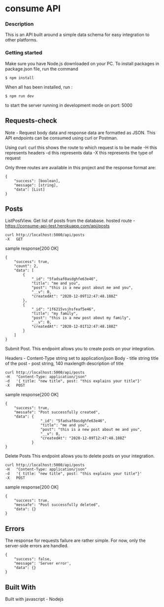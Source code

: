 
# consume API

### Description
This is an API built around a simple data schema for easy integration to other platforms.

### Getting started
Make sure you have Node.js downloaded on your PC. To install packages in package.json file, run the command

	$ npm install 

When all has been installed, run :

	$ npm run dev
to start the server running in development mode on port: 5000

## Requests-check
Note - Request body data and response data are formatted as JSON.
This API endpoints can be consumed using curl or Postman.

Using curl:
curl this shows the route to which request is to be made
-H this represents headers
-d this represents data
-X this represents the type of request

Only three routes are available in this project and the response format are:


	{
		"success": [boolean],
		"message": [string],
		"data": [List]
	}


## Posts
 ListPostView.
Get list of posts from the database.
hosted route - https://consume-api-test.herokuapp.com/api/posts

	curl http://localhost:5000/api/posts
	-X   GET

sample response[200 OK]

	{
		"success": true,
		"count": 2,
		"data": [
			{
				"_id": "5fadsaf0asdghfe63e46",
				"title": "me and you",
				"post": "this is a new post about me and you",
				"__v": 0,
				"createdAt": "2020-12-09T12:47:48.188Z"
			},
			{
				"_id": "1f6215vsjhsfeaf5e46",
				"title": "my family",
				"post": "this is a new post about my family",
				"__v": 0,
				"createdAt": "2020-12-01T12:47:48.188Z"
			}
		]
	}


 Submit Post.
This endpoint allows you to create posts on your integration.

Headers - Content-Type	string    set to application/json
Body    - title 		string    title of the post
		- post 		string, 140 maxlength    description of title


	curl http://localhost:5000/api/posts
	-H   "Content-Type: application/json"
	-d   '{ title: "new title", post: "this explains your title"}'
	-X   POST

sample response[200 OK]

	{
		"success": true,
		"messafe": "Post successfully created",
		"data": {
					"_id": "5fadsaf0asdghfe63e46",
					"title": "me and you",
					"post": "this is a new post about me and you",
					"__v": 0,
					"createdAt": "2020-12-09T12:47:48.188Z"
				}
	}

 Delete Posts
This endpoint allows you to delete posts on your integration.

	curl http://localhost:5000/api/posts
	-H   "Content-Type: application/json"
	-d   '{ title: "new title", post: "this explains your title"}'
	-X   POST


sample response[200 OK]

	{
		"success": true,
		"messafe": "Post successfully deleted",
		"data": {}
	}

## Errors
The response for requests failure are rather simple. For now, only the server-side errors are handled.

	{
		"success": false,
		"message": 'Server error',
		"data": {}
	}


## Built With
Built with javascript - Nodejs
